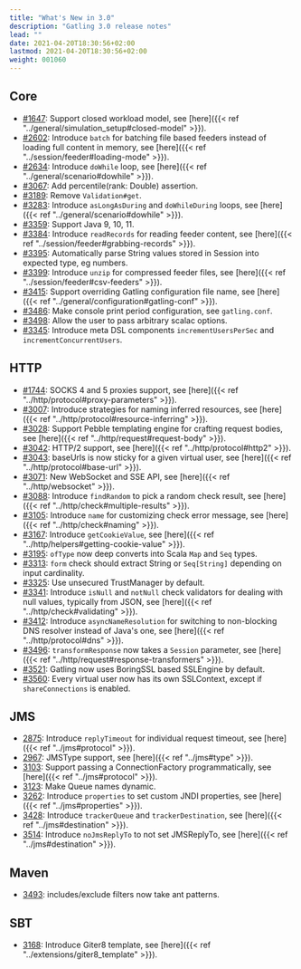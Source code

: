 ```yaml
---
title: "What's New in 3.0"
description: "Gatling 3.0 release notes"
lead: ""
date: 2021-04-20T18:30:56+02:00
lastmod: 2021-04-20T18:30:56+02:00
weight: 001060
---
```


## Core

* [#1647](https://github.com/gatling/gatling/issues/1647): Support closed workload model, see [here]({{< ref "../general/simulation_setup#closed-model" >}}).
* [#2602](https://github.com/gatling/gatling/issues/2602): Introduce `batch` for batching file based feeders instead of loading full content in memory, see [here]({{< ref "../session/feeder#loading-mode" >}}).
* [#2634](https://github.com/gatling/gatling/issues/2634): Introduce `doWhile` loop, see [here]({{< ref "../general/scenario#dowhile" >}}).
* [#3067](https://github.com/gatling/gatling/issues/3067): Add percentile(rank: Double) assertion.
* [#3189](https://github.com/gatling/gatling/issues/3189): Remove `Validation#get`.
* [#3283](https://github.com/gatling/gatling/issues/3283): Introduce `asLongAsDuring` and `doWhileDuring` loops, see [here]({{< ref "../general/scenario#dowhile" >}}).
* [#3359](https://github.com/gatling/gatling/issues/3359): Support Java 9, 10, 11.
* [#3384](https://github.com/gatling/gatling/issues/3384): Introduce `readRecords` for reading feeder content, see [here]({{< ref "../session/feeder#grabbing-records" >}}).
* [#3395](https://github.com/gatling/gatling/issues/3395): Automatically parse String values stored in Session into expected type, eg numbers.
* [#3399](https://github.com/gatling/gatling/issues/3399): Introduce `unzip` for compressed feeder files, see [here]({{< ref "../session/feeder#csv-feeders" >}}).
* [#3415](https://github.com/gatling/gatling/issues/3415): Support overriding Gatling configuration file name, see [here]({{< ref "../general/configuration#gatling-conf" >}}).
* [#3486](https://github.com/gatling/gatling/issues/3486): Make console print period configuration, see `gatling.conf`.
* [#3498](https://github.com/gatling/gatling/issues/3498): Allow the user to pass arbitrary scalac options.
* [#3345](https://github.com/gatling/gatling/issues/3345): Introduce meta DSL components `incrementUsersPerSec` and `incrementConcurrentUsers`.

## HTTP

* [#1744](https://github.com/gatling/gatling/issues/1744): SOCKS 4 and 5 proxies support, see [here]({{< ref "../http/protocol#proxy-parameters" >}}).
* [#3007](https://github.com/gatling/gatling/issues/3007): Introduce strategies for naming inferred resources, see [here]({{< ref "../http/protocol#resource-inferring" >}}).
* [#3028](https://github.com/gatling/gatling/issues/3028): Support Pebble templating engine for crafting request bodies, see [here]({{< ref "../http/request#request-body" >}}).
* [#3042](https://github.com/gatling/gatling/issues/3042): HTTP/2 support, see [here]({{< ref "../http/protocol#http2" >}}).
* [#3043](https://github.com/gatling/gatling/issues/3043): baseUrls is now sticky for a given virtual user, see [here]({{< ref "../http/protocol#base-url" >}}).
* [#3071](https://github.com/gatling/gatling/issues/3071): New WebSocket and SSE API, see [here]({{< ref "../http/websocket" >}}).
* [#3088](https://github.com/gatling/gatling/issues/3088): Introduce `findRandom` to pick a random check result, see [here]({{< ref "../http/check#multiple-results" >}}).
* [#3105](https://github.com/gatling/gatling/issues/3105): Introduce `name` for customizing check error message, see [here]({{< ref "../http/check#naming" >}}).
* [#3167](https://github.com/gatling/gatling/issues/3167): Introduce `getCookieValue`, see [here]({{< ref "../http/helpers#getting-cookie-value" >}}).
* [#3195](https://github.com/gatling/gatling/issues/3195): `ofType` now deep converts into Scala `Map` and `Seq` types.
* [#3313](https://github.com/gatling/gatling/issues/3313): `form` check should extract String or `Seq[String]` depending on input cardinality.
* [#3325](https://github.com/gatling/gatling/issues/3325): Use unsecured TrustManager by default.
* [#3341](https://github.com/gatling/gatling/issues/3341): Introduce `isNull` and `notNull` check validators for dealing with null values, typically from JSON, see [here]({{< ref "../http/check#validating" >}}).
* [#3412](https://github.com/gatling/gatling/issues/3412): Introduce `asyncNameResolution` for switching to non-blocking DNS resolver instead of Java's one, see [here]({{< ref "../http/protocol#dns" >}}).
* [#3496](https://github.com/gatling/gatling/issues/3496): `transformResponse` now takes a `Session` parameter, see [here]({{< ref "../http/request#response-transformers" >}}).
* [#3521](https://github.com/gatling/gatling/issues/3521): Gatling now uses BoringSSL based SSLEngine by default.
* [#3560](https://github.com/gatling/gatling/issues/3560): Every virtual user now has its own SSLContext, except if `shareConnections` is enabled.

## JMS

* [2875](https://github.com/gatling/gatling/issues/2875): Introduce `replyTimeout` for individual request timeout, see [here]({{< ref "../jms#protocol" >}}).
* [2967](https://github.com/gatling/gatling/issues/2967): JMSType support, see [here]({{< ref "../jms#type" >}}).
* [3103](https://github.com/gatling/gatling/issues/3103): Support passing a ConnectionFactory programmatically, see [here]({{< ref "../jms#protocol" >}}).
* [3123](https://github.com/gatling/gatling/issues/3123): Make Queue names dynamic.
* [3262](https://github.com/gatling/gatling/issues/3262): Introduce `properties` to set custom JNDI properties, see [here]({{< ref "../jms#properties" >}}).
* [3428](https://github.com/gatling/gatling/issues/3428): Introduce `trackerQueue` and `trackerDestination`, see [here]({{< ref "../jms#destination" >}}).
* [3514](https://github.com/gatling/gatling/issues/3514): Introduce `noJmsReplyTo` to not set JMSReplyTo, see [here]({{< ref "../jms#destination" >}}).

## Maven

* [3493](https://github.com/gatling/gatling/issues/3493): includes/exclude filters now take ant patterns.

## SBT

* [3168](https://github.com/gatling/gatling/issues/3168): Introduce Giter8 template, see [here]({{< ref "../extensions/giter8_template" >}}).
